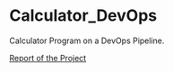 # Calculator_DevOps

Calculator Program on a DevOps Pipeline.

[Report of the Project](IMT2020045_Report.pdf)
